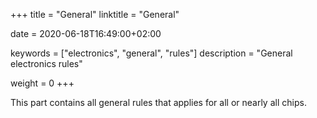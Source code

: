 +++
title = "General"
linktitle = "General"

date = 2020-06-18T16:49:00+02:00

keywords = ["electronics", "general", "rules"]
description = "General electronics rules"

weight = 0
+++

This part contains all general rules that applies for all or nearly all chips.
